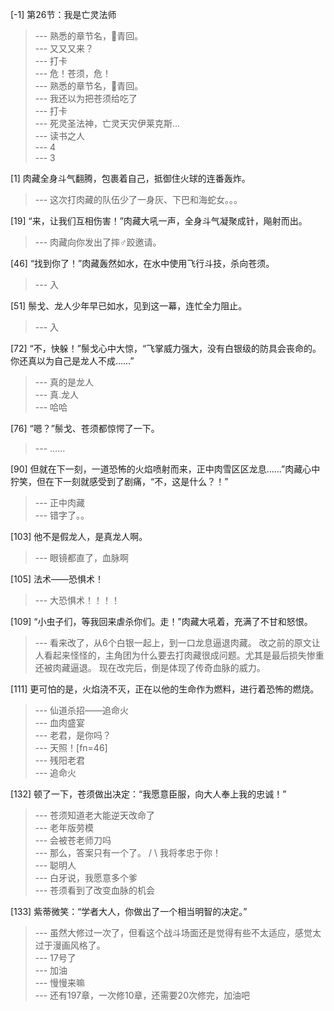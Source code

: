 
[-1] 第26节：我是亡灵法师
>--- 熟悉的章节名，👴青回。<br>
>--- 又又又来？<br>
>--- 打卡<br>
>--- 危！苍须，危！<br>
>--- 熟悉的章节名，👴青回。<br>
>--- 我还以为把苍须给吃了<br>
>--- 打卡<br>
>--- 死灵圣法神，亡灵天灾伊莱克斯…<br>
>--- 读书之人<br>
>--- 4<br>
>--- 3<br>

[1] 肉藏全身斗气翻腾，包裹着自己，抵御住火球的连番轰炸。
>--- 这次打肉藏的队伍少了一身灰、下巴和海蛇女。。。<br>

[19] “来，让我们互相伤害！”肉藏大吼一声，全身斗气凝聚成针，飚射而出。
>--- 肉藏向你发出了摔♂跤邀请。<br>

[46] “找到你了！”肉藏轰然如水，在水中使用飞行斗技，杀向苍须。
>--- 入<br>

[51] 鬃戈、龙人少年早已如水，见到这一幕，连忙全力阻止。
>--- 入<br>

[72] “不，快躲！”鬃戈心中大惊，“飞掌威力强大，没有白银级的防具会丧命的。你还真以为自己是龙人不成……”
>--- 真的是龙人<br>
>--- 真.龙人<br>
>--- 哈哈<br>

[76] “嗯？”鬃戈、苍须都惊愕了一下。
>--- ……<br>

[90] 但就在下一刻，一道恐怖的火焰喷射而来，正中肉雪区区龙息……”肉藏心中狞笑，但在下一刻就感受到了剧痛，“不，这是什么？！”
>--- 正中肉藏<br>
>--- 错字了。。<br>

[103] 他不是假龙人，是真龙人啊。
>--- 眼镜都直了，血脉啊<br>

[105] 法术——恐惧术！
>--- 大恐惧术！！！！<br>

[109] “小虫子们，等我回来虐杀你们。走！”肉藏大吼着，充满了不甘和怒恨。
>--- 看来改了，从6个白银一起上，到一口龙息逼退肉藏。
改之前的原文让人看起来怪怪的，主角团为什么要去打肉藏很成问题。尤其是最后损失惨重还被肉藏逼退。
现在改完后，倒是体现了传奇血脉的威力。<br>

[111] 更可怕的是，火焰浇不灭，正在以他的生命作为燃料，进行着恐怖的燃烧。
>--- 仙道杀招——追命火<br>
>--- 血肉盛宴<br>
>--- 老君，是你吗？<br>
>--- 天照！[fn=46]<br>
>--- 残阳老君<br>
>--- 追命火<br>

[132] 顿了一下，苍须做出决定：“我愿意臣服，向大人奉上我的忠诚！”
>--- 苍须知道老大能逆天改命了<br>
>--- 老年版劳模<br>
>--- 会被苍老师刀吗<br>
>--- 那么，答案只有一个了。  / \   我将孝忠于你！<br>
>--- 聪明人<br>
>--- 白牙说，我愿意多个爹<br>
>--- 苍须看到了改变血脉的机会<br>

[133] 紫蒂微笑：“学者大人，你做出了一个相当明智的决定。”
>--- 虽然大修过一次了，但看这个战斗场面还是觉得有些不太适应，感觉太过于漫画风格了。<br>
>--- 17号了<br>
>--- 加油<br>
>--- 慢慢来嘛<br>
>--- 还有197章，一次修10章，还需要20次修完，加油吧<br>
